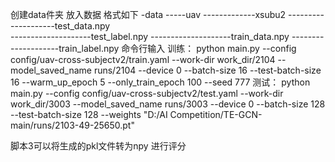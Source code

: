 创建data件夹 放入数据 格式如下
-data 
-----uav
-------------xsubu2
--------------------test_data.npy  
--------------------test_label.npy 
--------------------train_data.npy 
--------------------train_label.npy 
命令行输入
训练：
python main.py --config config/uav-cross-subjectv2/train.yaml --work-dir work_dir/2104 --model_saved_name runs/2104 --device 0 --batch-size 16 --test-batch-size 16 --warm_up_epoch 5 --only_train_epoch 100 --seed 777
测试：
python main.py --config config/uav-cross-subjectv2/test.yaml --work-dir work_dir/3003 --model_saved_name runs/3003 --device 0 --batch-size 128 --test-batch-size 128 --weights "D:/AI Competition/TE-GCN-main/runs/2103-49-25650.pt"

脚本3可以将生成的pkl文件转为npy 进行评分
